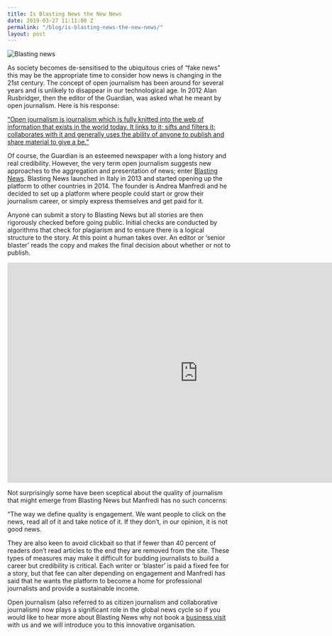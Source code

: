 ```yaml
---
title: Is Blasting News the New News
date: 2019-03-27 11:11:00 Z
permalink: "/blog/is-blasting-news-the-new-news/"
layout: post
---
```


![Blasting news](/uploads/blasting%20news%20blog%20title.png)

As society becomes de-sensitised to the ubiquitous cries of “fake news” this may be the appropriate time to consider how news is changing in the 21st century.  The concept of open journalism has been around for several years and is unlikely to disappear in our technological age.  In 2012 Alan Rusbridger, then the editor of the Guardian, was asked what he meant by open journalism.  Here is his response: 

 

[“Open journalism is journalism which is fully knitted into the web of information that exists in the world today. It links to it; sifts and filters it; collaborates with it and generally uses the ability of anyone to publish and share material to give a be.”](https://www.theguardian.com/commentisfree/2012/mar/25/alan-rusbridger-open-journalism)

 

Of course, the Guardian is an esteemed newspaper with a long history and real credibility.  However, the very term open journalism suggests new approaches to the aggregation and presentation of news; enter [Blasting News](https://uk.blastingnews.com/).  Blasting News launched in Italy in 2013 and started opening up the platform to other countries in 2014.  The founder is Andrea Manfredi and he decided to set up a platform where people could start or grow their journalism career, or simply express themselves and get paid for it. 

 

Anyone can submit a story to Blasting News but all stories are then rigorously checked before going public.  Initial checks are conducted by algorithms that check for plagiarism and to ensure there is a logical structure to the story.  At this point a human takes over.  An editor or ‘senior blaster’ reads the copy and makes the final decision about whether or not to publish. 

<iframe width="858" height="495" src="https://www.youtube.com/embed/ySrZChpDfas" frameborder="0" allow="accelerometer; autoplay; encrypted-media; gyroscope; picture-in-picture" allowfullscreen></iframe>

 

Not surprisingly some have been sceptical about the quality of journalism that might emerge from Blasting News but Manfredi has no such concerns: 

 

“The way we define quality is engagement.  We want people to click on the news, read all of it and take notice of it. If they don’t, in our opinion, it is not good news. 

 

They are also keen to avoid clickbait so that if fewer than 40 percent of readers don’t read articles to the end they are removed from the site.  These types of measures may make it difficult for budding journalists to build a career but credibility is critical.  Each writer or ‘blaster’ is paid a fixed fee for a story, but that fee can alter depending on engagement and Manfredi has said that he wants the platform to become a home for professional journalists and provide a sustainable income. 

 

Open journalism (also referred to as citizen journalism and collaborative journalism) now plays a significant role in the global news cycle so if you would like to hear more about Blasting News why not book a [business visit](https://www.insider-london.co.uk/in-depth-business-visits/) with us and we will introduce you to this innovative organisation. 